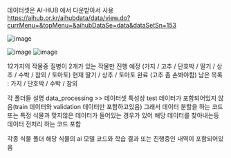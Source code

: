 데이터셋은 AI-HUB 에서 다운받아서 사용
https://aihub.or.kr/aihubdata/data/view.do?currMenu=&topMenu=&aihubDataSe=data&dataSetSn=153

![image](https://github.com/user-attachments/assets/042c7156-6b89-43a7-98dd-9810cf6a9b6f)





![image](https://github.com/user-attachments/assets/ee075b31-70d1-4edb-9746-74c5677d35d1)
![image](https://github.com/user-attachments/assets/3c46ea06-4784-414e-91e2-f0075777e08c)




12가지의 작물중 질병이 2개가 있는 작물만 진행 예정 (가지 / 고추 / 단호박 / 딸기 / 상추 / 수박 / 참외 / 토마토)
현재 딸기 / 상추 / 토마토 완료 (고추 좀 손봐야함)
남은 목록 : 가지 / 단호박 / 수박 / 참외




각 폴더들 설명
data_processing >> 데이터셋 특성상 test 데이터가 포함되어있지 않음(train 데이터와 validation 데이터만 포함하고있음) 
                   그래서 데이터 분할을 하는 코드 또는 특정 식물과 맞지않은 데이터가 들어있는 경우가 있어 해당 데이터를 찾아내는등
                   데이터 전처리 하는 코드 포함



각종 식물 폴더 
해당 식물의 ai 모델 코드와 학습 결과 또는 진행중인 내역이 포함되어있음
